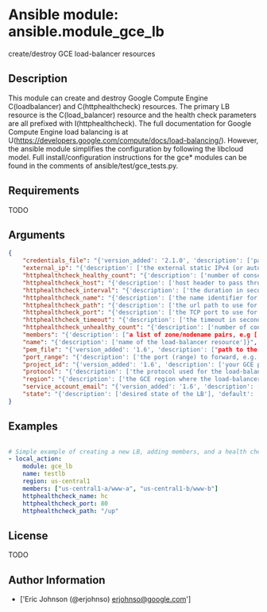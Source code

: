 # Ansible module: ansible.module_gce_lb


create/destroy GCE load-balancer resources

## Description

This module can create and destroy Google Compute Engine C(loadbalancer) and C(httphealthcheck) resources.  The primary LB resource is the C(load_balancer) resource and the health check parameters are all prefixed with I(httphealthcheck). The full documentation for Google Compute Engine load balancing is at U(https://developers.google.com/compute/docs/load-balancing/).  However, the ansible module simplifies the configuration by following the libcloud model. Full install/configuration instructions for the gce* modules can be found in the comments of ansible/test/gce_tests.py.

## Requirements

TODO

## Arguments

``` json
{
    "credentials_file": "{'version_added': '2.1.0', 'description': ['path to the JSON file associated with the service account email']}",
    "external_ip": "{'description': ['the external static IPv4 (or auto-assigned) address for the LB']}",
    "httphealthcheck_healthy_count": "{'description': ['number of consecutive successful checks before marking a node healthy'], 'default': 2}",
    "httphealthcheck_host": "{'description': ['host header to pass through on HTTP check requests']}",
    "httphealthcheck_interval": "{'description': ['the duration in seconds between each health check request'], 'default': 5}",
    "httphealthcheck_name": "{'description': ['the name identifier for the HTTP health check']}",
    "httphealthcheck_path": "{'description': ['the url path to use for HTTP health checking'], 'default': '/'}",
    "httphealthcheck_port": "{'description': ['the TCP port to use for HTTP health checking'], 'default': 80}",
    "httphealthcheck_timeout": "{'description': ['the timeout in seconds before a request is considered a failed check'], 'default': 5}",
    "httphealthcheck_unhealthy_count": "{'description': ['number of consecutive failed checks before marking a node unhealthy'], 'default': 2}",
    "members": "{'description': ["a list of zone/nodename pairs, e.g ['us-central1-a/www-a', ...]"], 'aliases': ['nodes']}",
    "name": "{'description': ['name of the load-balancer resource']}",
    "pem_file": "{'version_added': '1.6', 'description': ["path to the pem file associated with the service account email This option is deprecated. Use 'credentials_file'."]}",
    "port_range": "{'description': ['the port (range) to forward, e.g. 80 or 8000-8888 defaults to all ports']}",
    "project_id": "{'version_added': '1.6', 'description': ['your GCE project ID']}",
    "protocol": "{'description': ['the protocol used for the load-balancer packet forwarding, tcp or udp'], 'default': 'tcp', 'choices': ['tcp', 'udp']}",
    "region": "{'description': ['the GCE region where the load-balancer is defined']}",
    "service_account_email": "{'version_added': '1.6', 'description': ['service account email']}",
    "state": "{'description': ['desired state of the LB'], 'default': 'present', 'choices': ['active', 'present', 'absent', 'deleted']}",
}
```

## Examples


``` yaml

# Simple example of creating a new LB, adding members, and a health check
- local_action:
    module: gce_lb
    name: testlb
    region: us-central1
    members: ["us-central1-a/www-a", "us-central1-b/www-b"]
    httphealthcheck_name: hc
    httphealthcheck_port: 80
    httphealthcheck_path: "/up"

```

## License

TODO

## Author Information
  - ['Eric Johnson (@erjohnso) <erjohnso@google.com>']
